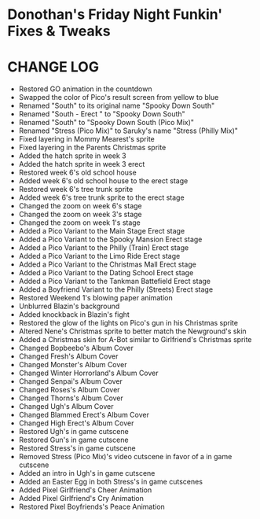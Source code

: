 # Donothan's Friday Night Funkin' Fixes & Tweaks

# CHANGE LOG

- Restored GO animation in the countdown
- Swapped the color of Pico's result screen from yellow to blue
- Renamed "South" to its original name "Spooky Down South"
- Renamed "South - Erect " to "Spooky Down South"
- Renamed "South" to "Spooky Down South (Pico Mix)"
- Renamed "Stress (Pico Mix)" to Saruky's name "Stress (Philly Mix)"
- Fixed layering in Mommy Mearest's sprite
- Fixed layering in the Parents Christmas sprite
- Added the hatch sprite in week 3
- Added the hatch sprite in week 3 erect
- Restored week 6's old school house
- Added week 6's old school house to the erect stage
- Restored week 6's tree trunk sprite
- Added week 6's tree trunk sprite to the erect stage
- Changed the zoom on week 6's stage
- Changed the zoom on week 3's stage
- Changed the zoom on week 1's stage
- Added a Pico Variant to the Main Stage Erect stage
- Added a Pico Variant to the Spooky Mansion Erect stage
- Added a Pico Variant to the Philly (Train) Erect stage
- Added a Pico Variant to the Limo Ride Erect stage
- Added a Pico Variant to the Christmas Mall Erect stage
- Added a Pico Variant to the Dating School Erect stage
- Added a Pico Variant to the Tankman Battefield Erect stage
- Added a Boyfriend Variant to the Philly (Streets) Erect stage
- Restored Weekend 1's blowing paper animation
- Unblurred Blazin's background
- Added knockback in Blazin's fight
- Restored the glow of the lights on Pico's gun in his Christmas sprite
- Altered Nene's Christmas sprite to better match the Newground's skin
- Added a Christmas skin for A-Bot similar to Girlfriend's Christmas sprite
- Changed Bopbeebo's Album Cover
- Changed Fresh's Album Cover
- Changed Monster's Album Cover
- Changed Winter Horrorland's Album Cover
- Changed Senpai's Album Cover
- Changed Roses's Album Cover
- Changed Thorns's Album Cover
- Changed Ugh's Album Cover
- Changed Blammed Erect's Album Cover
- Changed High Erect's Album Cover
- Restored Ugh's in game cutscene
- Restored Gun's in game cutscene
- Restored Stress's in game cutscene
- Removed Stress (Pico Mix)'s video cutscene in favor of a in game cutscene
- Added an intro in Ugh's in game cutscene
- Added an Easter Egg in both Stress's in game cutscenes
- Added Pixel Girlfriend's Cheer Animation
- Added Pixel Girlfriend's Cry Animation
- Restored Pixel Boyfriends's Peace Animation
